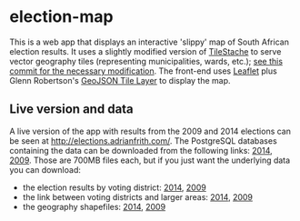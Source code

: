 election-map
============

This is a web app that displays an interactive 'slippy' map of South African election results. It uses a slightly modified version of [TileStache](http://tilestache.org/) to serve vector geography tiles (representing municipalities, wards, etc.); [see this commit for the necessary modification](https://github.com/afrith/TileStache/commit/5ddd229c3c8d6fe783a758edfe6b5b89be4a78ff). The front-end uses [Leaflet](http://leafletjs.com/) plus Glenn Robertson's [GeoJSON Tile Layer](https://github.com/glenrobertson/leaflet-tilelayer-geojson) to display the map.

Live version and data
---------------------

A live version of the app with results from the 2009 and 2014 elections can be seen at http://elections.adrianfrith.com/. The PostgreSQL databases containing the data can be downloaded from the following links: [2014](http://stuff.adrianfrith.com/election2014.sql.bz2), [2009](http://stuff.adrianfrith.com/election2009.sql.bz2). Those are 700MB files each, but if you just want the underlying data you can download:
* the election results by voting district: [2014](http://www.elections.org.za/content/Elections/Downloadable-results/2014-National-and-Provincial-Elections--Complete-results-data-(zipped-CSV)/), [2009](http://www.elections.org.za/content/uploadedfiles/2009%20NPE.zip)
* the link between voting districts and larger areas: [2014](http://stuff.adrianfrith.com/sa-admin-data-2014.tar.bz2), [2009](http://stuff.adrianfrith.com/sa-admin-data-2009.tar.bz2)
* the geography shapefiles: [2014](http://stuff.adrianfrith.com/sa-admin-boundaries-2014.tar.bz2), [2009](http://stuff.adrianfrith.com/sa-admin-boundaries-2009.tar.bz2)

